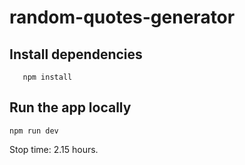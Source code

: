 # random-quotes-generator

## Install dependencies

```
   npm install
```

## Run the app locally

```
npm run dev
```

Stop time: 2.15 hours.
